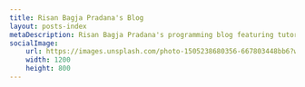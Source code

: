 ```yaml
---
title: Risan Bagja Pradana's Blog
layout: posts-index
metaDescription: Risan Bagja Pradana's programming blog featuring tutorials about web development, coding practice, and software craftsmanship
socialImage:
    url: https://images.unsplash.com/photo-1505238680356-667803448bb6?w=1200&q=80
    width: 1200
    height: 800
---
```

